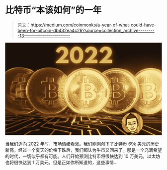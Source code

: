 # 比特币“本该如何”的一年

> 原文：<https://medium.com/coinmonks/a-year-of-what-could-have-been-for-bitcoin-db432ea4c26?source=collection_archive---------13----------------------->

![](img/dd266011cf9abb6d4c95c7b15657991c.png)

当我们迈向 2022 年时，市场情绪看涨。我们刚刚创下了比特币 69k 美元的历史新高，经过一个夏天的价格下跌后，我们都认为牛市又回来了。那是一个充满希望的时代，一切似乎都有可能。人们开始预测比特币将很快达到 10 万美元，以太坊也将很快达到 1 万美元。但是正如你所知道的，这些事情…
